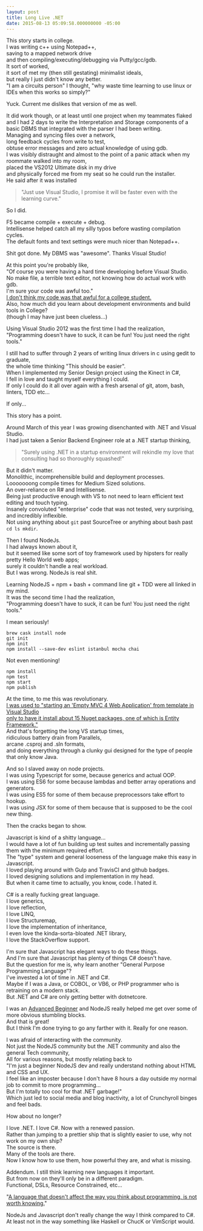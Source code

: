 ```yaml
---
layout: post
title: Long Live .NET
date: 2015-08-13 05:09:58.000000000 -05:00
---
```


This story starts in college.  
I was writing c++ using Notepad++,  
saving to a mapped network drive   
and then compiling/executing/debugging via Putty/gcc/gdb.  
It sort of worked,  
it sort of met my (then still gestating) minimalist ideals,  
but really I just didn't know any better.  
"I am a circuits person" I thought, "why waste time learning to use linux or IDEs when this works so simply?"  

Yuck. Current me dislikes that version of me as well.

It did work though, or at least until one project when my teammates flaked and I had 2 days to write the Interpretation and Storage components of a basic DBMS that integrated with the parser I had been writing.  
Managing and syncing files over a network,  
long feedback cycles from write to test,  
obtuse error messages and zero actual knowledge of using gdb.  
I was visibly distraught and almost to the point of a panic attack when my roommate walked into my room,  
placed the VS2012 Ultimate disk in my drive   
and physically forced me from my seat so he could run the installer.   
He said after it was installed  

> "Just use Visual Studio, I promise it will be faster even with the learning curve."

So I did.

F5 became compile + execute + debug.  
Intellisense helped catch all my silly typos before wasting compilation cycles.  
The default fonts and text settings were much nicer than Notepad++.  

Shit got done. My DBMS was "awesome". Thanks Visual Studio!

At this point you're probably like,   
"Of course you were having a hard time developing before Visual Studio.  
No make file, a terrible text editor, not knowing how do actual work with gdb.  
I'm sure your code was awful too."   
[I don't think my code was that awful for a college student.][0]   
Also, how much did you learn about development environments and build tools in College?   
(though I may have just been clueless...)  

Using Visual Studio 2012 was the first time I had the realization,  
"Programming doesn't have to suck, it can be fun! You just need the right tools."

I still had to suffer through 2 years of writing linux drivers in c using gedit to graduate,  
the whole time thinking "This should be easier".  
When I implemented my Senior Design project using the Kinect in C#,  
I fell in love and taught myself everything I could.  
If only I could do it all over again with a fresh arsenal of git, atom, bash, linters, TDD etc... 

If only...

This story has a point.

Around March of this year I was growing disenchanted with .NET and Visual Studio.  
I had just taken a Senior Backend Engineer role at a .NET startup thinking,  

> "Surely using .NET in a startup environment will rekindle my love that consulting had so thoroughly squashed!"  

But it didn't matter.   
Monolithic, incomprehensible build and deployment processes.  
Looooooong compile times for Medium Sized solutions.  
An over-reliance on R# and Intellisense.  
Being just productive enough with VS to not need to learn efficient text editing and touch typing.  
Insanely convoluted "enterprise" code that was not tested, very surprising, and incredibly inflexible.  
Not using anything about `git` past SourceTree or anything about bash past `cd ls mkdir`.  

Then I found NodeJs.  
I had always known about it,  
but it seemed like some sort of toy framework used by hipsters for really pretty Hello World web apps;  
surely it couldn't handle a real workload.  
But I was wrong. NodeJs is real shit.  

Learning NodeJS + npm + bash + command line git + TDD were all linked in my mind.  
It was the second time I had the realization,   
"Programming doesn't have to suck, it can be fun! You just need the right tools."

I mean seriously!   

```
brew cask install node   
git init   
npm init   
npm install --save-dev eslint istanbul mocha chai
```

Not even mentioning!   

```
npm install   
npm test   
npm start   
npm publish   
```

At the time, to me this was revolutionary.  
[I was used to "starting an 'Empty MVC 4 Web Application' from template in Visual Studio  
only to have it install about 15 Nuget packages, one of which is Entity Framework."][1]  
And that's forgetting the long VS startup times,   
ridiculous battery drain from Parallels,   
arcane .csproj and .sln formats,   
and doing everything through a clunky gui designed for the type of people that only know Java.  

And so I slaved away on node projects.  
I was using Typescript for some, because generics and actual OOP.  
I was using ES6 for some because lambdas and better array operations and generators.  
I was using ES5 for some of them because preprocessors take effort to hookup.  
I was using JSX for some of them because that is supposed to be the cool new thing.   

Then the cracks began to show.

Javascript is kind of a shitty language...   
I would have a lot of fun building up test suites and incrementally passing them with the minimum required effort.  
The "type" system and general looseness of the language make this easy in Javascript.  
I loved playing around with Gulp and TravisCI and github badges.  
I loved designing solutions and implementation in my head.  
But when it came time to actually, you know, code. I hated it.  

C# is a really fucking great language.   
I love generics,  
I love reflection,  
I love LINQ,  
I love Structuremap,  
I love the implementation of inheritance,  
I even love the kinda-sorta-bloated .NET library,  
I love the StackOverflow support.  

I'm sure that Javascript has elegant ways to do these things.  
And I'm sure that Javascript has plenty of things C# doesn't have.  
But the question for me is, why learn another "General Purpose Programming Language"?  
I've invested a lot of time in .NET and C#.  
Maybe if I was a Java, or COBOL, or VB6, or PHP programmer who is retraining on a modern stack.  
But .NET and C# are only getting better with dotnetcore.  

I was an [Advanced Beginner][2] and NodeJS really helped me get over some of more obvious stumbling blocks.  
And that is great!   
But I think I'm done trying to go any farther with it. Really for one reason.  

I was afraid of interacting with the community.  
Not just the NodeJS community but the .NET community and also the general Tech community,   
All for various reasons, but mostly relating back to   
"I'm just a beginner NodeJS dev and really understand nothing about HTML and CSS and UX.  
I feel like an imposter because I don't have 8 hours a day outside my normal job to commit to more programming...   
But I'm totally too cool for that .NET garbage!"   
Which just led to social media and blog inactivity, a lot of Crunchyroll binges and feel bads.  

How about no longer? 

I love .NET. I love C#. Now with a renewed passion.  
Rather than jumping to a prettier ship that is slightly easier to use, why not work on my own ship?  
The source is there.  
Many of the tools are there.  
Now I know how to use them, how powerful they are, and what is missing.  

Addendum. I still think learning new languages it important.  
But from now on they'll only be in a different paradigm.  
Functional, DSLs, Resource Constrained, etc...  

"[A language that doesn't affect the way you think about programming, is not worth knowing.][3]"

NodeJs and Javascript don't really change the way I think compared to C#.  
At least not in the way something like Haskell or ChucK or VimScript would.


[0]: https://gist.github.com/brycekbargar/feceec658501187c80b2
[1]: http://www.haneycodes.net/to-node-js-or-not-to-node-js/
[2]: http://www.daedtech.com/how-developers-stop-learning-rise-of-the-expert-beginner
[3]: http://www.cs.yale.edu/homes/perlis-alan/quotes.html
